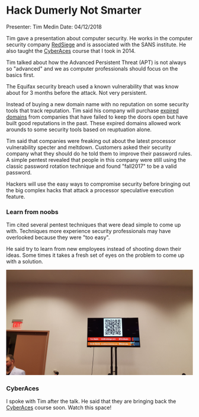 # Hack Dumerly Not Smarter

Presenter: Tim Medin
Date: 04/12/2018

Tim gave a presentation about computer security. He works in the computer
security company [RedSiege](http://www.redsiege.com) and is associated with
the SANS institute. He also taught the [CyberAces](#cyberaces) course that I
took in 2014.

Tim talked about how the Advanced Persistent Threat (APT) is not always so
"advanced" and we as computer professionals should focus on the basics first.

The Equifax security breach used a known vulnerability that was know about for
3 months before the attack. Not very persistent.

Instead of buying a new domain name with no reputation on some security tools
that track reputation. Tim said his company will purchase
[expired domains](https://www.expireddomains.net/) from companies that have
failed to keep the doors open but have built good reputations in the past.
These expired domains allowed work arounds to some security tools based on
reuptuation alone.

Tim said that companies were freaking out about the latest processor
vulnerability specter and meltdown. Customers asked their security company what
they should do he told them to improve their password rules. A simple pentest
revealed that people in this company were still using the classic password
rotation technique and found "fall2017" to be a valid password.

Hackers will use the easy ways to compromise security before bringing out the
big complex hacks that attack a processor speculative execution feature.

### Learn from noobs

Tim cited several pentest techniques that were dead simple to come up with.
Techniques more experience security professionals may have overlooked because
they were "too easy".

He said try to learn from new employees instead of shooting down their ideas.
Some times it takes a fresh set of eyes on the problem to come up with a
solution.

![end of talk](pictures/20180412_151216.jpg)

### CyberAces

I spoke with Tim after the talk. He said that they are bringing back the
[CyberAces](http://cyberaces.org) course soon. Watch this space!
